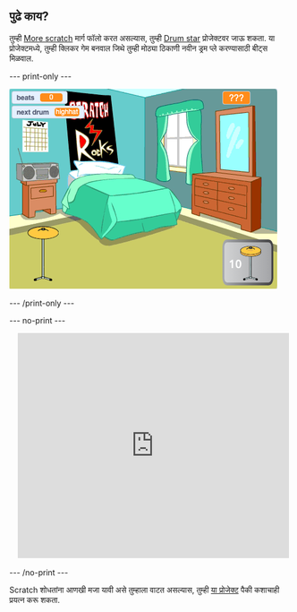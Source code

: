 ## पुढे काय?

तुम्ही [More scratch](https://projects.raspberrypi.org/en/raspberrypi/more-scratch) मार्ग फॉलो करत असल्यास, तुम्ही [Drum star](https://projects.raspberrypi.org/en/projects/drum-star) प्रोजेक्टवर जाऊ शकता. या प्रोजेक्टमध्ये, तुम्ही क्लिकर गेम बनवाल जिथे तुम्ही मोठ्या ठिकाणी नवीन ड्रम प्ले करण्यासाठी बीट्स मिळवाल.

--- print-only ---

![पूर्ण झालेल्या drum star प्रोजेक्टचा Stage व्हीव.](images/drum-star.png)

--- /print-only ---

--- no-print ---

<div class="scratch-preview" style="margin-left: 15px;">
  <iframe allowtransparency="true" width="485" height="402" src="https://scratch.mit.edu/projects/embed/522323676/?autostart=false" frameborder="0"></iframe>
</div>

--- /no-print ---

Scratch शोधतांना आणखी मजा यावी असे तुम्हाला वाटत असल्यास, तुम्ही [या प्रोजेक्ट](https://projects.raspberrypi.org/en/projects?software%5B%5D=scratch&curriculum%5B%5D=%201) पैकी कशाचाही प्रयत्न करू शकता.
